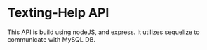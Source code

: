 # Texting-Help API

This API is build using nodeJS, and express. It utilizes sequelize to communicate with MySQL DB.